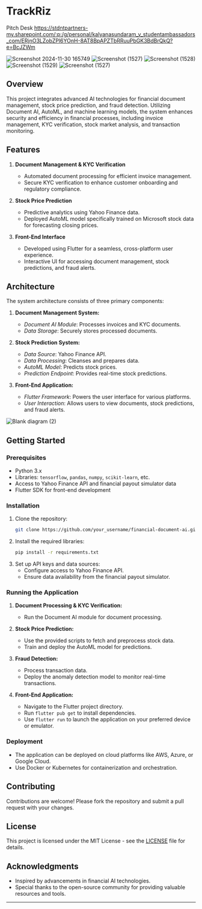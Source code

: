 
# TrackRiz

Pitch Desk
https://stdntpartners-my.sharepoint.com/:p:/g/personal/kalyanasundaram_v_studentambassadors_com/ERjnO3LZobZPl6YOnH-8AT8BpAPZTbRRuuPbGK3BdBrQkQ?e=BcJZWm

![Screenshot 2024-11-30 165749](https://github.com/user-attachments/assets/d2dca6e8-bffa-48e4-918b-9ef74b0e0d98)
![Screenshot (1527)](https://github.com/user-attachments/assets/000948e7-305c-46ad-a26b-3781a2383b09)
![Screenshot (1528)](https://github.com/user-attachments/assets/df496798-585a-4b48-9449-7520b0dfa75d)
![Screenshot (1529)](https://github.com/user-attachments/assets/364420d9-e065-4127-ae47-b94ac843e4c2)
![Screenshot (1527)](https://github.com/user-attachments/assets/13fa3a05-341c-4e43-bd6d-e9d9d3cbfcd8)


## Overview

This project integrates advanced AI technologies for financial document management, stock price prediction, and fraud detection. Utilizing Document AI, AutoML, and machine learning models, the system enhances security and efficiency in financial processes, including invoice management, KYC verification, stock market analysis, and transaction monitoring.

## Features

1. **Document Management & KYC Verification**
   - Automated document processing for efficient invoice management.
   - Secure KYC verification to enhance customer onboarding and regulatory compliance.

2. **Stock Price Prediction**
   - Predictive analytics using Yahoo Finance data.
   - Deployed AutoML model specifically trained on Microsoft stock data for forecasting closing prices.

3. **Front-End Interface**
   - Developed using Flutter for a seamless, cross-platform user experience.
   - Interactive UI for accessing document management, stock predictions, and fraud alerts.

## Architecture

The system architecture consists of three primary components:

1. **Document Management System:**
   - *Document AI Module*: Processes  invoices and KYC documents.
   - *Data Storage*: Securely stores processed documents.

2. **Stock Prediction System:**
   - *Data Source*: Yahoo Finance API.
   - *Data Processing*: Cleanses and prepares data.
   - *AutoML Model*: Predicts stock prices.
   - *Prediction Endpoint*: Provides real-time stock predictions.

3. **Front-End Application:**
   - *Flutter Framework*: Powers the user interface for various platforms.
   - *User Interaction*: Allows users to view documents, stock predictions, and fraud alerts.

![Blank diagram (2)](https://github.com/user-attachments/assets/5e39b1f2-16a5-48bc-8287-f8b4207897d2)


## Getting Started

### Prerequisites
- Python 3.x
- Libraries: `tensorflow`, `pandas`, `numpy`, `scikit-learn`, etc.
- Access to Yahoo Finance API and financial payout simulator data
- Flutter SDK for front-end development

### Installation
1. Clone the repository:
   ```bash
   git clone https://github.com/your_username/financial-document-ai.git
   ```
2. Install the required libraries:
   ```bash
   pip install -r requirements.txt
   ```
3. Set up API keys and data sources:
   - Configure access to Yahoo Finance API.
   - Ensure data availability from the financial payout simulator.

### Running the Application
1. **Document Processing & KYC Verification:**
   - Run the Document AI module for document processing.

2. **Stock Price Prediction:**
   - Use the provided scripts to fetch and preprocess stock data.
   - Train and deploy the AutoML model for predictions.

3. **Fraud Detection:**
   - Process transaction data.
   - Deploy the anomaly detection model to monitor real-time transactions.

4. **Front-End Application:**
   - Navigate to the Flutter project directory.
   - Run `flutter pub get` to install dependencies.
   - Use `flutter run` to launch the application on your preferred device or emulator.

### Deployment
- The application can be deployed on cloud platforms like AWS, Azure, or Google Cloud.
- Use Docker or Kubernetes for containerization and orchestration.

## Contributing

Contributions are welcome! Please fork the repository and submit a pull request with your changes.

## License

This project is licensed under the MIT License - see the [LICENSE](LICENSE) file for details.

## Acknowledgments

- Inspired by advancements in financial AI technologies.
- Special thanks to the open-source community for providing valuable resources and tools.

---
